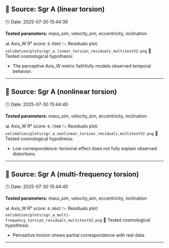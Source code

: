 ## 🔭 Source: Sgr A (linear torsion)
🕒 Date: 2025-07-30 15:44:39

**Tested parameters:** mass_sim, velocity_sim, eccentricity, inclination

📊 Axis_W R² score: `0.9903`
📉 Residuals plot: `validation/plots/sgr_a_linear_torsion_residuals_multitestV2.png`
🧠 Tested cosmological hypothesis:
- The perceptive Axis_W metric faithfully models observed temporal behavior.

---

## 🔭 Source: Sgr A (nonlinear torsion)
🕒 Date: 2025-07-30 15:44:40

**Tested parameters:** mass_sim, velocity_sim, eccentricity, inclination

📊 Axis_W R² score: `0.7960`
📉 Residuals plot: `validation/plots/sgr_a_nonlinear_torsion_residuals_multitestV2.png`
🧠 Tested cosmological hypothesis:
- Low correspondence: torsional effect does not fully explain observed distortions.

---

## 🔭 Source: Sgr A (multi-frequency torsion)
🕒 Date: 2025-07-30 15:44:40

**Tested parameters:** mass_sim, velocity_sim, eccentricity, inclination

📊 Axis_W R² score: `0.9042`
📉 Residuals plot: `validation/plots/sgr_a_multi-frequency_torsion_residuals_multitestV2.png`
🧠 Tested cosmological hypothesis:
- Perceptive torsion shows partial correspondence with real data.

---

